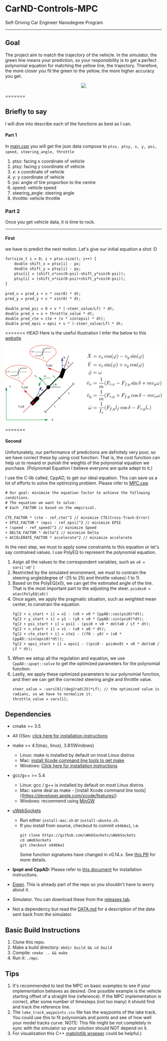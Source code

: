 # CarND-Controls-MPC
Self-Driving Car Engineer Nanodegree Program

---

## Goal
The project aim to match the trajectory of the vehicle. In the simulator, the green line means your prediction, so your responsibility is to get a perfect polynomial equation for matching the yellow line, the trajectory. Therefore, the more closer you fit the green to the yellow, the more higher accuracy you get.

<div align='center'>
  <img src='./output_img/demo.gif' /><br/>
</div>


=======
## Briefly to say
I will dive into describe each of the functions as best as I can.

#### Part 1
In [main.cpp](./src/main.cpp) you will get the json data compose to `ptsx, ptsy, x, y, psi, speed, steering_angle, throttle`
1. ptsx: facing x coordinate of vehicle
2. ptsy: facing y coordinate of vehicle 
3. x: x coordinate of vehicle
4. y: y coordinate of vehicle
5. psi: angle of tire proportion to the centre
6. speed: vehicle speed
7. steering_angle: steering angle 
8. throttle: vehicle throttle

### Part 2
Once you get vehicle data, it is time to rock.

---

#### First
we have to predict the next motion. Let's give our initial equation a shot :D
```
for(size_t i = 0; i < ptsx.size(); i++) {
    double shift_x = ptsx[i] - px;
    double shift_y = ptsy[i] - py;
    ptsx[i] = (shift_x*cos(0-psi)-shift_y*sin(0-psi));
    ptsy[i] = (shift_x*sin(0-psi)+shift_y*cos(0-psi));
}

pred_x = pred_x + v * cos(0) * dt;
pred_y = pred_y + v * sin(0) * dt;

double pred_psi = 0 + v * (-steer_value/Lf) * dt;
double pred_v = v + throttle_value * dt;
double pred_cte = cte + (v * sin(epsi) * dt);
double pred_epsi = epsi + v * (-steer_value/Lf) * dt;
```

<<<<<<< HEAD
Here is the useful illustration I infer the below to this [website](http://control.ee.ethz.ch/~racing/research.php)

<div align='center'>
  <img src='./output_img/drift_equation.png' />
</div>

=======
#### Second

Unfortunately, our performance of predictions are definitely very poor, so we have correct these by using cost function. That is, the cost function can help us to reward or punish the weights of the polynomial equation we purchase. (Polynomail Equation I believe everyone are quite adept to it.)

I use the C-lib called, CppAD,  to get our ideal equation. This can save us a lot of efforts to solve the optimizing problem.
Please infer to [MPC.cpp](./src/MPC.cpp)
```
# Our goal: minimize the equation factor to achieve the following conditions.
# The equation we want to solve:
# Each _FACTOR is based on the empirical.

CTE_FACTOR * (cte - ref_cte)^2 // minimize CTE(Cross-Track-Error) 
+ EPSI_FACTOR * (epsi - ref_epsi)^2 // minimize EPSI
+ (speed - ref_speed)^2 // minimize Speed
+ DELTA_FACTOR * delta^2 // minimize Delta
+ ACCELERATE_FACTOR * accelerate^2 // minimize accelerate
```
In the next step, we must to apply some constraints to this equation or let's say contrained values. I use PolyEQ to represent the polynomial equation.

1. Asign all the values to the correspondent variables, such as `x0 = vars['x0']`
2. Restricted by the simulated environment, we must to contrain the steering angle(degree of -25 to 25) and throttle values(-1 to 1).
3. Based on the PolyEQ(x0), we can get the estimated angle of the tire. That is the most important part to the adjusting the steer. `psides0 = atan(PolyEQ(x0))`
4. Once again, we apply the pragmatic situation, such as weighted mean center, to constrain the equation.
    ```
    fg[2 + x_start + i] = x1 - (x0 + v0 * CppAD::cos(psi0)*dt);
    fg[2 + y_start + i] = y1 - (y0 + v0 * CppAD::sin(psi0)*dt);
    fg[2 + psi_start + i] = psi1 - (psi0 + v0 * delta0 / Lf * dt);
    fg[2 + v_start + i] = v1 - (v0 + a0 * dt);
    fg[2 + cte_start + i] = cte1 - ((f0 - y0) + (v0 * CppAD::sin(epsi0)*dt));
    fg[2 + epsi_start + i] = epsi1 - ((psi0 - psides0) + v0 * delta0 / Lf * dt);
    ```
4. When we setup all the regulation and equation, we use `CppAD::ipopt::solve` to get the optimized parameters for the polynomial function. 
5. Lastly, we apply these optimized parameters to our polynomial function, and then we can get the corrected steering angle and throttle value.
    ```
    steer_value = -vars[0]/(deg2rad(25)*Lf); // the optimized value is radians, so we have to normalize it.
    throttle_value = vars[1];
    ```

## Dependencies

* cmake >= 3.5
 * All OSes: [click here for installation instructions](https://cmake.org/install/)
* make >= 4.1(mac, linux), 3.81(Windows)
  * Linux: make is installed by default on most Linux distros
  * Mac: [install Xcode command line tools to get make](https://developer.apple.com/xcode/features/)
  * Windows: [Click here for installation instructions](http://gnuwin32.sourceforge.net/packages/make.htm)
* gcc/g++ >= 5.4
  * Linux: gcc / g++ is installed by default on most Linux distros
  * Mac: same deal as make - [install Xcode command line tools]((https://developer.apple.com/xcode/features/)
  * Windows: recommend using [MinGW](http://www.mingw.org/)
* [uWebSockets](https://github.com/uWebSockets/uWebSockets)
  * Run either `install-mac.sh` or `install-ubuntu.sh`.
  * If you install from source, checkout to commit `e94b6e1`, i.e.
    ```
    git clone https://github.com/uWebSockets/uWebSockets
    cd uWebSockets
    git checkout e94b6e1
    ```
    Some function signatures have changed in v0.14.x. See [this PR](https://github.com/udacity/CarND-MPC-Project/pull/3) for more details.

* **Ipopt and CppAD:** Please refer to [this document](https://github.com/udacity/CarND-MPC-Project/blob/master/install_Ipopt_CppAD.md) for installation instructions.
* [Eigen](http://eigen.tuxfamily.org/index.php?title=Main_Page). This is already part of the repo so you shouldn't have to worry about it.
* Simulator. You can download these from the [releases tab](https://github.com/udacity/self-driving-car-sim/releases).
* Not a dependency but read the [DATA.md](./DATA.md) for a description of the data sent back from the simulator.


## Basic Build Instructions

1. Clone this repo.
2. Make a build directory: `mkdir build && cd build`
3. Compile: `cmake .. && make`
4. Run it: `./mpc`.

## Tips

1. It's recommended to test the MPC on basic examples to see if your implementation behaves as desired. One possible example
is the vehicle starting offset of a straight line (reference). If the MPC implementation is correct, after some number of timesteps
(not too many) it should find and track the reference line.
2. The `lake_track_waypoints.csv` file has the waypoints of the lake track. You could use this to fit polynomials and points and see of how well your model tracks curve. NOTE: This file might be not completely in sync with the simulator so your solution should NOT depend on it.
3. For visualization this C++ [matplotlib wrapper](https://github.com/lava/matplotlib-cpp) could be helpful.)

